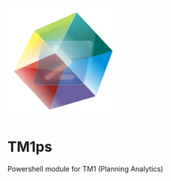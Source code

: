 <img src="https://github.com/ichermak/TM1ps/blob/master/Images/TM1ps.png" />

# TM1ps

Powershell module for TM1 (Planning Analytics)
